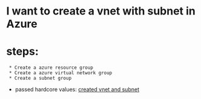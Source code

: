 # I want to create a vnet with subnet in Azure

# steps:

     * Create a azure resource group
     * Create a azure virtual network group
     * Create a subnet group
   * passed hardcore values: [created vnet and subnet](https://github.com/VenkeyBoda/Terraform_Practice/commit/100f8c4f53a71e6c9a60aa934a77b1f8aadf6f6c)    
